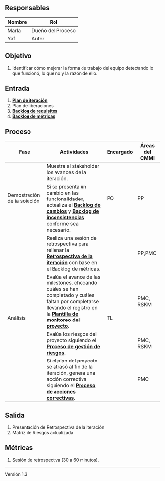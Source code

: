 ## Responsables
| Nombre    | Rol               |
| --------- | ----------------- |
| Marla     | Dueño del Proceso |
| Yaf       | Autor             |

## Objetivo
1. Identificar cómo mejorar la forma de trabajo del equipo detectando lo que funcionó, lo que no y la razón de ello.

## Entrada 
1. **[Plan de iteración](https://docs.google.com/spreadsheets/d/10jles4oKMwJUHPutNXLaHZ7kg8zFZ9TdrAVAJlUmjfU/edit#gid=753031204)**
2. Plan de liberaciones
3. **[Backlog de requisitos](https://docs.google.com/spreadsheets/d/1o6jLgBaUGFCco-8gIZqd8Ng3zqUKfJYZudfaI9Bqu-0/edit#gid=1630941258)**
4. **[Backlog de métricas](https://docs.google.com/spreadsheets/d/1RpU0kmGCRSH35LN6ZTPPkAXsNAeiS_OLvBdqoJsp060/edit#gid=297985474)**

## Proceso
<table>
  <thead>
    <tr>
      <th>Fase</th>
      <th>Actividades</th>
      <th>Encargado</th>
      <th>Áreas del CMMI</th>
    </tr>
  </thead>
  <tbody>
     <tr>
        <td rowspan="2">Demostración de la solución</td>
        <td>Muestra al stakeholder los avances de la iteración.</td>
        <td rowspan="2">PO</td>
        <td rowspan="2">PP</td>
    </tr>
    <tr>
        <td>Si se presenta un cambio en las funcionalidades, actualiza el <strong><a href="https://docs.google.com/spreadsheets/d/1o6jLgBaUGFCco-8gIZqd8Ng3zqUKfJYZudfaI9Bqu-0/edit#gid=1185110039">Backlog de cambios</a></strong> y <strong><a href="https://docs.google.com/spreadsheets/d/1o6jLgBaUGFCco-8gIZqd8Ng3zqUKfJYZudfaI9Bqu-0/edit#gid=142199667">Backlog de inconsistencias</a></strong> conforme sea necesario.</td>
     </tr>
     <tr>
         <td rowspan="4">Análisis</td>
         <td>Realiza una sesión de retrospectiva para rellenar la <strong><a href="https://docs.google.com/presentation/d/1U08JwlISDmeyeUz-c2EplvUdz_375Qv3ShD0TSTIUqA/edit#slide=id.p1">Retrospectiva de la iteración</a></strong> con base en el Backlog de métricas.</td>
         <td rowspan="4">TL</td>
         <td>PP,PMC</td>
    </tr>
    <tr>
        <td>Evalúa el avance de las milestones, checando cuáles se han completado y cuáles faltan por completarse llevando el registro en la <strong><a href="https://docs.google.com/spreadsheets/d/10jles4oKMwJUHPutNXLaHZ7kg8zFZ9TdrAVAJlUmjfU/edit#gid=753031204">Plantilla de monitoreo del proyecto</a></strong>.</td>
        <td>PMC, RSKM</td>
    </tr>
    <tr>
        <td>Evalúa los riesgos del proyecto siguiendo el <strong><a href="https://github.com/novaDepto/Nova/wiki/Proceso-de-gesti%C3%B3n-de-riesgos">Proceso de gestión de riesgos</a></strong>.</td>
        <td>PMC, RSKM</td>
    </tr>
    <tr>
        <td>Si el plan del proyecto se atrasó al fin de la iteración, genera una acción correctiva siguiendo el <strong><a href="https://github.com/novaDepto/Nova/wiki/Proceso-de-acciones-correctivas">Proceso de acciones correctivas</a></strong>.</td>
        <td>PMC</td>
    </tr>
  </tbody>
</table>


## Salida
1. Presentación de Retrospectiva de la iteración
2. Matriz de Riesgos actualizada

## Métricas
1. Sesión de retrospectiva (30 a 60 minutos).

***
Versión 1.3
